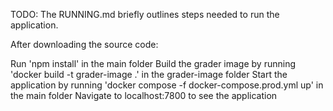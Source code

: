 TODO: The RUNNING.md briefly outlines steps needed to run the application.

After downloading the source code:

Run 'npm install' in the main folder
Build the grader image by running 'docker build -t grader-image .' in the grader-image folder
Start the application by running 'docker compose -f docker-compose.prod.yml up' in the main folder
Navigate to localhost:7800 to see the application